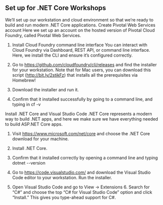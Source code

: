 ## Set up  for .NET Core Workshops
We’ll set up our workstation and cloud environment so that we’re ready to build and run modern .NET Core applications. 
Create Pivotal Web Services account Here we set up an account on the hosted version of Pivotal Cloud Foundry, called Pivotal Web Services.  
1. Install Cloud Foundry command line interface You can interact with Cloud Foundry via Dashboard, REST API, or command line interface. Here, we install the CLI and ensure it’s configured correctly. 

2. Go to https://github.com/cloudfoundry/cli/releases and find the installer for your workstation. Note that for Mac users, you can download this script (http://bit.ly/2stikFz) that installs all the prerequisites via Homebrew! 

3. Download the installer and run it. 

4. Confirm that it installed successfully by going to a command line, and typing in cf -v

Install .NET Core and Visual Studio Code .NET Core represents a modern way to build .NET apps, and here we make sure we have everything needed to build ASP.NET Core apps. 

1. Visit https://www.microsoft.com/net/core and choose the .NET Core download for your machine. 

2. Install .NET Core. 

3. Confirm that it installed correctly by opening a command line and typing dotnet --version 

4. Go to https://code.visualstudio.com/ and download the Visual Studio Code editor to your workstation. Run the installer. 

5. Open Visual Studio Code and go to View → Extensions 6. Search for “C#” and choose the top “C# for Visual Studio Code” option and click “Install.” This gives you type-ahead support for C#.
